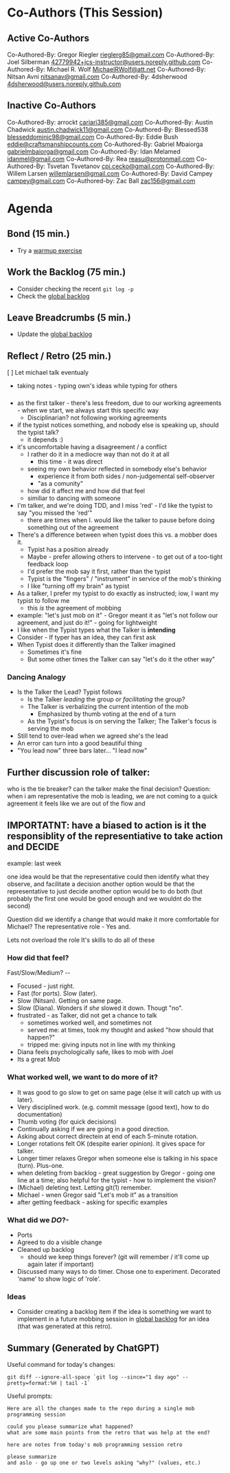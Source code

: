 # Co-Authors (This Session)

## Active Co-Authors

Co-Authored-By: Gregor Riegler <rieglerg85@gmail.com>
Co-Authored-By: Joel Silberman <42779942+jcs-instructor@users.noreply.github.com>
Co-Authored-By: Michael R. Wolf <MichaelRWolf@att.net>
Co-Authored-By: Nitsan Avni <nitsanav@gmail.com>
Co-Authored-By: 4dsherwood <4dsherwood@users.noreply.github.com>

## Inactive Co-Authors

Co-Authored-By: arrockt <cariari385@gmail.com>
Co-Authored-By: Austin Chadwick <austin.chadwick11@gmail.com>
Co-Authored-By: Blessed538 <blesseddominic98@gmail.com>
Co-Authored-By: Eddie Bush <eddie@craftsmanshipcounts.com>
Co-Authored-By: Gabriel Mbaiorga <gabrielmbaiorga@gmail.com>
Co-Authored-By: Idan Melamed <idanmel@gmail.com>
Co-Authored-By: Rea <reasu@protonmail.com>
Co-Authored-By: Tsvetan Tsvetanov <cpi.cecko@gmail.com>
Co-Authored-By: Willem Larsen <willemlarsen@gmail.com>
Co-Authored-By: David Campey <campey@gmail.com>
Co-Authored-by: Zac Ball <zac156@gmail.com>

# Agenda

## Bond (15 min.)

-   Try a [warmup exercise](../docs/warmup-exercises.md)

## Work the Backlog (75 min.)

-   Consider checking the recent `git log -p`
-   Check the [global backlog](../docs/backlog.md)

## Leave Breadcrumbs (5 min.)

-   Update the [global backlog](../docs/backlog.md)

## Reflect / Retro (25 min.)
[ ] Let michael talk eventualy

- taking notes - typing own's ideas while typing for others

### 

- as the first talker - there's less freedom, due to our working agreements - when we start, we always start this specific way
  - Disciplinarian? not following working agreements
- if the typist notices something, and nobody else is speaking up, should the typist talk?
  - it depends :)
- it's uncomfortable having a disagreement / a conflict
  - I rather do it in a mediocre way than not do it at all
    - this time - it was direct
  - seeing my own behavior reflected in somebody else's behavior
    - experience it from both sides / non-judgemental self-observer
    - "as a comunity"
  - how did it affect me and how did that feel
  - similiar to dancing with someone
- I'm talker, and we're doing TDD, and I miss 'red' - I'd like the typist to say "you missed the 'red'"
  - there are times when I. would like the talker to pause before doing something out of the agreement
- There's a difference between when typist does this vs. a mobber does it.
  - Typist has a position already
  - Maybe - prefer allowing others to intervene - to get out of a too-tight feedback loop
  - I'd prefer the mob say it first, rather than the typist
  - Typist is the "fingers" / "instrument" in service of the mob's thinking
  - I like "turning off my brain" as typist
- As a talker, I prefer my typist to do exactly as instructed; iow, I want my typist to follow me
  - this *is* the agreement of mobbing
- example: "let's just mob on it" - Gregor meant it as "let's not follow our agreement, and just do it!" - going for lightweight
- I like when the Typist types what the Talker is **intending**
- Consider - If typer has an idea, they can first ask
- When Typist does it differently than the Talker imagined
  - Sometimes it's fine
  - But some other times the Talker can say "let's do it the other way"

### Dancing Analogy

- Is the Talker the Lead? Typist follows
  - Is the Talker *leading* the group or *facilitating* the group?
  - The Talker is verbalizing the current intention of the mob
    - Emphasized by thumb voting at the end of a turn
  - As the Typist's focus is on serving the Talker; The Talker's focus is serving the mob
- Still tend to over-lead when we agreed she's the lead
- An error can turn into a good beautiful thing
- "You lead now" three bars later... "I lead now"

## Further discussion role of talker:
who is the tie breaker?
can the talker make the final decision?
Question:  when i am representative
 the mob is leading, we are not coming to a quick agreement
 it feels like we are out of the flow and 

 IMPORTATNT: have a biased to action
 is it the responsiblity of the representiative to take action and DECIDE
 ----
 example: last week
 
one idea would be that the representative could then identify what they observe, and facilitate a decision
another option would be that the representative to just decide
another option would be to do both (but probably the first one would be good enough and we wouldnt do the second)
 
Question did we identify a change that would make it more comfortable for Michael?
  The representative role - Yes and.

Lets not overload the role
It's skills to do all of these


### How did that feel?
Fast/Slow/Medium? -- 
- Focused - just right.  
- Fast (for ports).  Slow (later).
- Slow (Nitsan).  Getting on same page.
- Slow (Diana).  Wonders if _she_ slowed it down.  Thougt "no".
- frustrated - as Talker, did not get a chance to talk
  - sometimes worked well, and sometimes not
  - served me: at times, took my thought and asked "how should that happen?"
  - tripped me: giving inputs not in line with my thinking
- Diana feels psychologically safe, likes to mob with Joel
- Its a great Mob


### What worked well, we want to do more of it?

- It was good to go slow to get on same page (else it will catch up with us later).
- Very disciplined work.  (e.g. commit message (good text), how to do documentation)
- Thumb voting (for quick decisions)
- Continually asking if we are going in a good direction.
- Asking about correct directein at end of each 5-minute rotation.
- Longer rotations felt OK (despite earier opinion).  It gives space for talker.
- Longer timer relaxes Gregor when someone else is talking in his space (turn).  Plus-one.
- when deleting from backlog - great suggestion by Gregor - going one line at a time; also helpful for the typist - how to implement the vision?
- (Michael) deleting text.  Letting git(1) remember.
- Michael - wnen Gregor said "Let's mob it" as a transition
- after getting feedback - asking for specific examples

### What did we _DO_?-

- Ports
- Agreed to do a visible change
- Cleaned up backlog
  - should we keep things forever? (git will remember / it'll come up again later if important)
- Discussed many ways to do timer.  Chose one to experiment.  Decorated 'name' to show logic of 'role'.

### Ideas

-   Consider creating a backlog item if the idea is something we want to implement in a future mobbing session in [global backlog](../docs/backlog.md)
    for an idea (that was generated at this retro).

## Summary (Generated by ChatGPT)

Useful command for today's changes:

```shell
git diff --ignore-all-space `git log --since="1 day ago" --pretty=format:%H | tail -1`
```

Useful prompts:

```
Here are all the changes made to the repo during a single mob programming session

could you please summarize what happened?
what are some main points from the retro that was help at the end?
```

```
here are notes from today's mob programming session retro

please summarize
and aslo - go up one or two levels asking "why?" (values, etc.)
```

